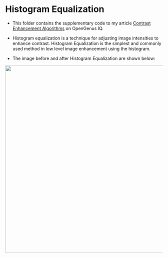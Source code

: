 # Histogram Equalization

- This folder contains the supplementary code to my article [Contrast Enhancement Algorithms](https://iq.opengenus.org/contrast-enhancement-algorithms/) on OpenGenus IQ.

- Histogram equalization is a technique for adjusting image intensities to enhance contrast. Histogram Equalization is the simplest and commonly used method in low level image enhancement using the histogram.

- The image before and after Histogram Equalization are shown below:

<p align="center"> 
<img src="https://iq.opengenus.org/content/images/2020/04/3-3.PNG" width="600">
</p>
